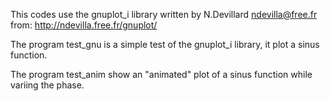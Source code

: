 This codes use the gnuplot_i library written by N.Devillard <ndevilla@free.fr> from: http://ndevilla.free.fr/gnuplot/

The program test_gnu is a simple test of the gnuplot_i library, it plot a sinus function.

The program test_anim show an "animated" plot of a sinus function while variing the phase.

